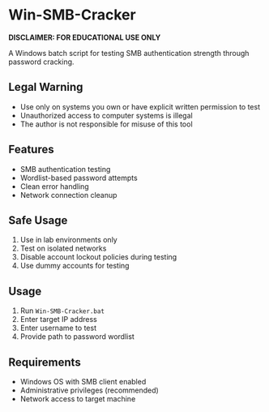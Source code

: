 # Win-SMB-Cracker

**DISCLAIMER: FOR EDUCATIONAL USE ONLY**

A Windows batch script for testing SMB authentication strength through password cracking.

## Legal Warning
- Use only on systems you own or have explicit written permission to test
- Unauthorized access to computer systems is illegal
- The author is not responsible for misuse of this tool

## Features
- SMB authentication testing
- Wordlist-based password attempts
- Clean error handling
- Network connection cleanup

## Safe Usage
1. Use in lab environments only
2. Test on isolated networks
3. Disable account lockout policies during testing
4. Use dummy accounts for testing

## Usage
1. Run `Win-SMB-Cracker.bat`
2. Enter target IP address
3. Enter username to test
4. Provide path to password wordlist

## Requirements
- Windows OS with SMB client enabled
- Administrative privileges (recommended)
- Network access to target machine
